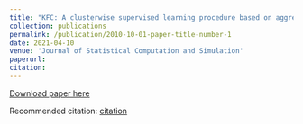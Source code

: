 ```yaml
---
title: "KFC: A clusterwise supervised learning procedure based on aggregation of distances"
collection: publications
permalink: /publication/2010-10-01-paper-title-number-1
date: 2021-04-10
venue: 'Journal of Statistical Computation and Simulation'
paperurl:
citation:
---
```


[Download paper here](https://www.tandfonline.com/eprint/YKGS8GTKDBKYFXEGFWSB/full?target=10.1080/00949655.2021.1891539)

Recommended citation: [citation](https://www.tandfonline.com/action/showCitFormats?doi=10.1080%2F00949655.2021.1891539&area=0000000000000001)
